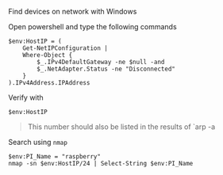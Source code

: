 Find devices on network with Windows

Open powershell and type the following commands

```
$env:HostIP = (
    Get-NetIPConfiguration |
    Where-Object {
        $_.IPv4DefaultGateway -ne $null -and
        $_.NetAdapter.Status -ne "Disconnected"
    }
).IPv4Address.IPAddress
```
Verify with 
```
$env:HostIP
```
> This number should also be listed in the results of `arp -a


Search using `nmap`

```
$env:PI_Name = "raspberry"
nmap -sn $env:HostIP/24 | Select-String $env:PI_Name
```